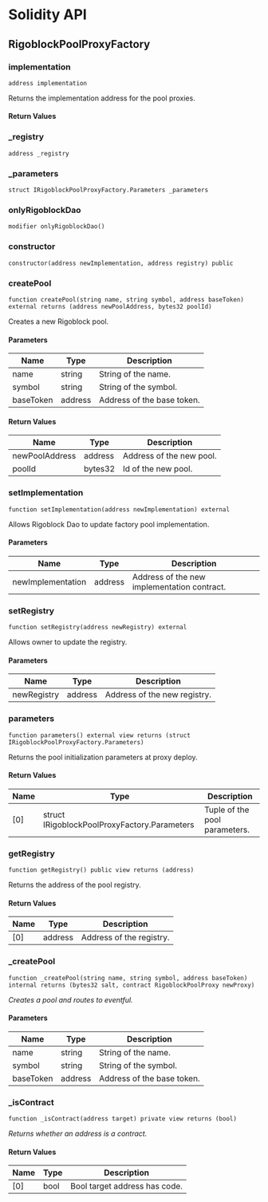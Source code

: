 # Solidity API

## RigoblockPoolProxyFactory

### implementation

```solidity
address implementation
```

Returns the implementation address for the pool proxies.

#### Return Values

### \_registry

```solidity
address _registry
```

### \_parameters

```solidity
struct IRigoblockPoolProxyFactory.Parameters _parameters
```

### onlyRigoblockDao

```solidity
modifier onlyRigoblockDao()
```

### constructor

```solidity
constructor(address newImplementation, address registry) public
```

### createPool

```solidity
function createPool(string name, string symbol, address baseToken) external returns (address newPoolAddress, bytes32 poolId)
```

Creates a new Rigoblock pool.

#### Parameters

| Name      | Type    | Description                |
| --------- | ------- | -------------------------- |
| name      | string  | String of the name.        |
| symbol    | string  | String of the symbol.      |
| baseToken | address | Address of the base token. |

#### Return Values

| Name           | Type    | Description              |
| -------------- | ------- | ------------------------ |
| newPoolAddress | address | Address of the new pool. |
| poolId         | bytes32 | Id of the new pool.      |

### setImplementation

```solidity
function setImplementation(address newImplementation) external
```

Allows Rigoblock Dao to update factory pool implementation.

#### Parameters

| Name              | Type    | Description                                 |
| ----------------- | ------- | ------------------------------------------- |
| newImplementation | address | Address of the new implementation contract. |

### setRegistry

```solidity
function setRegistry(address newRegistry) external
```

Allows owner to update the registry.

#### Parameters

| Name        | Type    | Description                  |
| ----------- | ------- | ---------------------------- |
| newRegistry | address | Address of the new registry. |

### parameters

```solidity
function parameters() external view returns (struct IRigoblockPoolProxyFactory.Parameters)
```

Returns the pool initialization parameters at proxy deploy.

#### Return Values

| Name | Type                                         | Description                   |
| ---- | -------------------------------------------- | ----------------------------- |
| \[0] | struct IRigoblockPoolProxyFactory.Parameters | Tuple of the pool parameters. |

### getRegistry

```solidity
function getRegistry() public view returns (address)
```

Returns the address of the pool registry.

#### Return Values

| Name | Type    | Description              |
| ---- | ------- | ------------------------ |
| \[0] | address | Address of the registry. |

### \_createPool

```solidity
function _createPool(string name, string symbol, address baseToken) internal returns (bytes32 salt, contract RigoblockPoolProxy newProxy)
```

_Creates a pool and routes to eventful._

#### Parameters

| Name      | Type    | Description                |
| --------- | ------- | -------------------------- |
| name      | string  | String of the name.        |
| symbol    | string  | String of the symbol.      |
| baseToken | address | Address of the base token. |

### \_isContract

```solidity
function _isContract(address target) private view returns (bool)
```

_Returns whether an address is a contract._

#### Return Values

| Name | Type | Description                   |
| ---- | ---- | ----------------------------- |
| \[0] | bool | Bool target address has code. |
